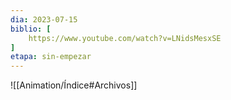 ```yaml
---
dia: 2023-07-15
biblio: [
	https://www.youtube.com/watch?v=LNidsMesxSE
]
etapa: sin-empezar
---
```










![[Animation/Índice#Archivos]]